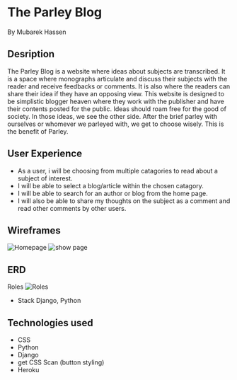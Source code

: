 # The Parley Blog
By Mubarek Hassen

## Desription
The Parley Blog is a website where ideas about subjects are transcribed. It is a space where monographs articulate and discuss their subjects with the reader and receive feedbacks or comments. It is also where the readers can share their idea if they have an opposing view.
This website is designed to be simplistic blogger heaven where they work with the publisher and have their contents posted for the public. Ideas should roam free for the good of society. In those ideas, we see the other side. After the brief parley with ourselves or whomever we parleyed with, we get to choose wisely. This is the benefit of Parley.

## User Experience
- As a user, i will be choosing from multiple catagories to read about a subject of interest.
- I will be able to select a blog/article within the chosen catagory.
- I will be able to search for an author or blog from the home page.
- I will also be able to share my thoughts on the subject as a comment and read other comments by other users.

## Wireframes
![Homepage](https://user-images.githubusercontent.com/102003916/171948510-4fe8d791-f9a9-432e-9b3b-690130e78869.png)
![show page](https://user-images.githubusercontent.com/102003916/171948599-18eb622e-a737-4f1c-8193-4e646f3ddb32.png)
## ERD
Roles
![Roles](https://user-images.githubusercontent.com/102003916/171948675-ccde55cb-f923-4e7f-bd78-4d55fefb0d41.png)


- Stack
Django, Python

## Technologies used
- CSS
- Python
- Django
- get CSS Scan (button styling)
- Heroku